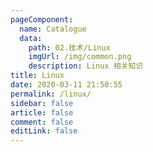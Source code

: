 ```yaml
---
pageComponent:
  name: Catalogue
  data:
    path: 02.技术/Linux
    imgUrl: /img/common.png
    description: Linux 相关知识
title: Linux
date: 2020-03-11 21:50:55
permalink: /linux/
sidebar: false
article: false
comment: false
editLink: false
---
```

